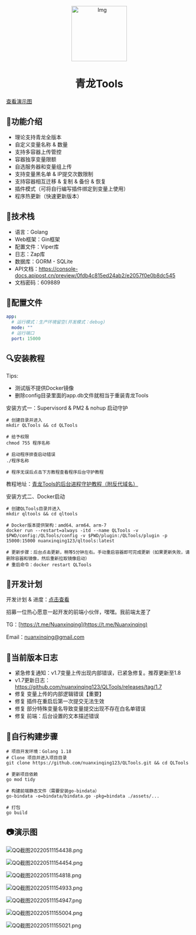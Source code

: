 <!--suppress HtmlDeprecatedAttribute -->
<p align="center">
  <a href="https://github.com/whyour/qinglong">
    <img width="150" src="https://z3.ax1x.com/2021/11/18/I7MpAe.png" alt="Img">
  </a>
</p>

<h1 align="center">青龙Tools</h1>
<p><a href="https://github.com/nuanxinqing123/QLTools#%E6%BC%94%E7%A4%BA%E5%9B%BE">查看演示图</a></p>

## 🍭功能介绍
- 理论支持青龙全版本
- 自定义变量名称 & 数量
- 支持多容器上传管控
- 容器独享变量限额
- 自选服务器和变量组上传
- 支持变量黑名单 & IP提交次数限制
- 支持容器相互迁移 & 复制 & 备份 & 恢复
- 插件模式（可将自行编写插件绑定到变量上使用）
- 程序热更新（快速更新版本）

## 🍳技术栈
- 语言：Golang
- Web框架：Gin框架
- 配置文件：Viper库
- 日志：Zap库
- 数据库：GORM - SQLite
- API文档：https://console-docs.apipost.cn/preview/0fdb4c815ed24ab2/e2057f0e0b8dc545
- 文档密码：609889

## 🧸配置文件
```yaml
app:
  # 运行模式：生产环境留空(开发模式：debug)
  mode: ""
  # 运行端口
  port: 15000
```

## 🔍安装教程
Tips: 
- 测试版不提供Docker镜像 
- 删除config目录里面的app.db文件就相当于重装青龙Tools

安装方式一：Supervisord & PM2 & nohup 启动守护
```shell
# 创建目录并进入
mkdir QLTools && cd QLTools

# 给予权限
chmod 755 程序名称

# 启动程序排查启动错误
./程序名称

# 程序无误后点击下方教程查看程序后台守护教程
```

教程地址：[青龙Tools的后台进程守护教程（附反代域名）](https://6b7.org/460.html)

安装方式二、Docker启动
```shell
# 创建QLTools目录并进入
mkdir qltools && cd qltools

# Docker版本提供架构：amd64、arm64、arm-7
docker run --restart=always -itd --name QLTools -v $PWD/config:/QLTools/config -v $PWD/plugin:/QLTools/plugin -p 15000:15000 nuanxinqing123/qltools:latest

# 更新步骤：后台点击更新，稍等5分钟左右。手动重启容器即可完成更新（如果更新失败，请删除容器和镜像，然后重新拉取镜像启动）
# 重启命令：docker restart QLTools
```

## 🎯开发计划

开发计划 & 进度：[点击查看](https://web.banlikanban.com/kanban/626f9b4c6ade1220282ac551)

招募一位热心愿意一起开发的前端小伙伴，嘿嘿。我前端太差了

TG：[https://t.me/Nuanxinqing](https://t.me/Nuanxinqing)

Email：nuanxinqing@gmail.com

## 🧩当前版本日志
- 紧急修复通知：v1.7变量上传出现内部错误，已紧急修复。推荐更新至1.8
- v1.7更新日志：https://github.com/nuanxinqing123/QLTools/releases/tag/1.7
- 修复 变量上传的内部逻辑错误【重要】
- 修复 插件在重启后第一次提交无法生效
- 修复 部分特殊变量名导致变量提交出现不存在白名单错误
- 修复 前端：后台设置的文本描述错误


## 📔自行构建步骤
```shell
# 项目开发环境：Golang 1.18
# Clone 项目并进入项目目录
git clone https://github.com/nuanxinqing123/QLTools.git && cd QLTools

# 更新项目依赖
go mod tidy

# 构建前端静态文件（需要安装go-bindata）
go-bindata -o=bindata/bindata.go -pkg=bindata ./assets/...

# 打包
go build
```

## 📷演示图

![QQ截图20220511154438.png](https://pic.6b7.xyz/2022/05/11/25a5e41170f5f.png)

![QQ截图20220511154454.png](https://pic.6b7.xyz/2022/05/11/3f13f15d25b46.png)

![QQ截图20220511154818.png](https://pic.6b7.xyz/2022/05/11/e41ea41542307.png)

![QQ截图20220511154933.png](https://pic.6b7.xyz/2022/05/11/40f36ef85f79d.png)

![QQ截图20220511154947.png](https://pic.6b7.xyz/2022/05/11/347a5fd9b12f2.png)

![QQ截图20220511155004.png](https://pic.6b7.xyz/2022/05/11/3c3c339fa3b82.png)

![QQ截图20220511155021.png](https://pic.6b7.xyz/2022/05/11/4fe5dab516d93.png)



